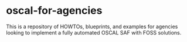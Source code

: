 # oscal-for-agencies
This is a repository of HOWTOs, blueprints, and examples for agencies looking to implement a fully automated OSCAL SAF with FOSS solutions.
